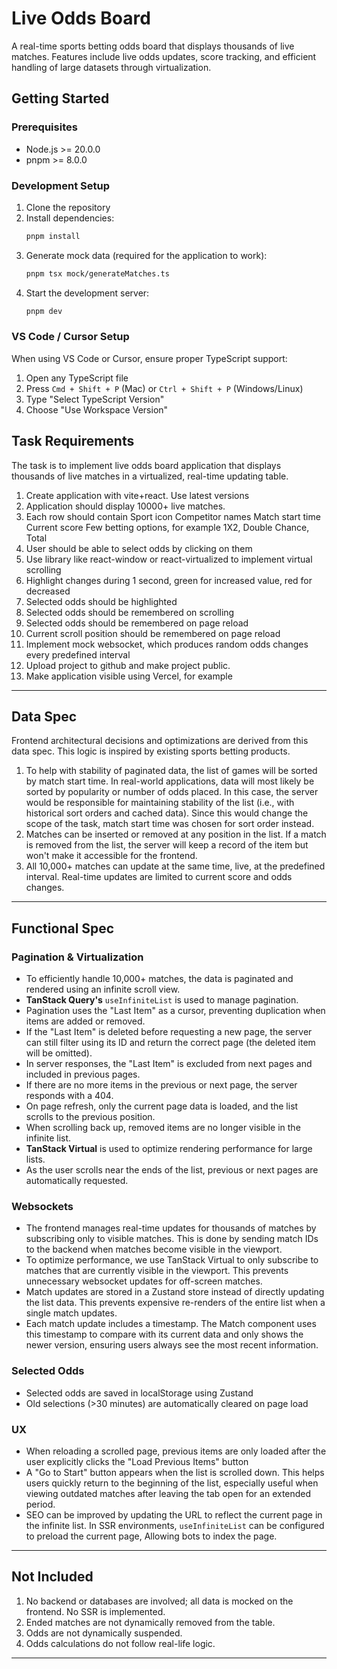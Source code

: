 # Live Odds Board

A real-time sports betting odds board that displays thousands of live matches. Features include live odds updates, score tracking, and efficient handling of large datasets through virtualization.

## Getting Started

### Prerequisites

- Node.js >= 20.0.0
- pnpm >= 8.0.0

### Development Setup

1. Clone the repository
2. Install dependencies:
   ```bash
   pnpm install
   ```
3. Generate mock data (required for the application to work):
   ```bash
   pnpm tsx mock/generateMatches.ts
   ```
4. Start the development server:
   ```bash
   pnpm dev
   ```

### VS Code / Cursor Setup

When using VS Code or Cursor, ensure proper TypeScript support:

1. Open any TypeScript file
2. Press `Cmd + Shift + P` (Mac) or `Ctrl + Shift + P` (Windows/Linux)
3. Type "Select TypeScript Version"
4. Choose "Use Workspace Version"

## Task Requirements

The task is to implement live odds board application that displays thousands of live
matches in a virtualized, real-time updating table.

1. Create application with vite+react. Use latest versions
2. Application should display 10000+ live matches.
3. Each row should contain
   Sport icon
   Competitor names
   Match start time
   Current score
   Few betting options, for example 1X2, Double Chance, Total
4. User should be able to select odds by clicking on them
5. Use library like react-window or react-virtualized to implement virtual scrolling
6. Highlight changes during 1 second, green for increased value, red for decreased
7. Selected odds should be highlighted
8. Selected odds should be remembered on scrolling
9. Selected odds should be remembered on page reload
10. Current scroll position should be remembered on page reload
11. Implement mock websocket, which produces random odds changes every predefined interval
12. Upload project to github and make project public.
13. Make application visible using Vercel, for example

---

## Data Spec

Frontend architectural decisions and optimizations are derived from this data spec. This logic is inspired by existing sports betting products.

1. To help with stability of paginated data, the list of games will be sorted by match start time. In real-world applications, data will most likely be sorted by popularity or number of odds placed. In this case, the server would be responsible for maintaining stability of the list (i.e., with historical sort orders and cached data). Since this would change the scope of the task, match start time was chosen for sort order instead.
2. Matches can be inserted or removed at any position in the list. If a match is removed from the list, the server will keep a record of the item but won't make it accessible for the frontend.
3. All 10,000+ matches can update at the same time, live, at the predefined interval. Real-time updates are limited to current score and odds changes.

---

## Functional Spec

### Pagination & Virtualization

- To efficiently handle 10,000+ matches, the data is paginated and rendered using an infinite scroll view.
- **TanStack Query's** `useInfiniteList` is used to manage pagination.
- Pagination uses the "Last Item" as a cursor, preventing duplication when items are added or removed.
- If the "Last Item" is deleted before requesting a new page, the server can still filter using its ID and return the correct page (the deleted item will be omitted).
- In server responses, the "Last Item" is excluded from next pages and included in previous pages.
- If there are no more items in the previous or next page, the server responds with a 404.
- On page refresh, only the current page data is loaded, and the list scrolls to the previous position.
- When scrolling back up, removed items are no longer visible in the infinite list.
- **TanStack Virtual** is used to optimize rendering performance for large lists.
- As the user scrolls near the ends of the list, previous or next pages are automatically requested.

### Websockets

- The frontend manages real-time updates for thousands of matches by subscribing only to visible matches. This is done by sending match IDs to the backend when matches become visible in the viewport.
- To optimize performance, we use TanStack Virtual to only subscribe to matches that are currently visible in the viewport. This prevents unnecessary websocket updates for off-screen matches.
- Match updates are stored in a Zustand store instead of directly updating the list data. This prevents expensive re-renders of the entire list when a single match updates.
- Each match update includes a timestamp. The Match component uses this timestamp to compare with its current data and only shows the newer version, ensuring users always see the most recent information.

### Selected Odds

- Selected odds are saved in localStorage using Zustand
- Old selections (>30 minutes) are automatically cleared on page load

### UX

- When reloading a scrolled page, previous items are only loaded after the user explicitly clicks the "Load Previous Items" button
- A "Go to Start" button appears when the list is scrolled down. This helps users quickly return to the beginning of the list, especially useful when viewing outdated matches after leaving the tab open for an extended period.
- SEO can be improved by updating the URL to reflect the current page in the infinite list. In SSR environments, `useInfiniteList` can be configured to preload the current page, Allowing bots to index the page.

---

## Not Included

1. No backend or databases are involved; all data is mocked on the frontend. No SSR is implemented.
2. Ended matches are not dynamically removed from the table.
3. Odds are not dynamically suspended.
4. Odds calculations do not follow real-life logic.

---
